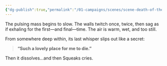 ```yaml
---
{"dg-publish":true,"permalink":"/01-campaigns/scenes/scene-death-of-the-dreaming-mouth/"}
---
```


The pulsing mass begins to slow. The walls twitch once, twice, then sag as if exhaling for the first—and final—time. The air is warm, wet, and too still.

From somewhere deep within, its last whisper slips out like a secret:

> **“Such a lovely place for me to die.”**

Then it dissolves...and then Squeaks cries.